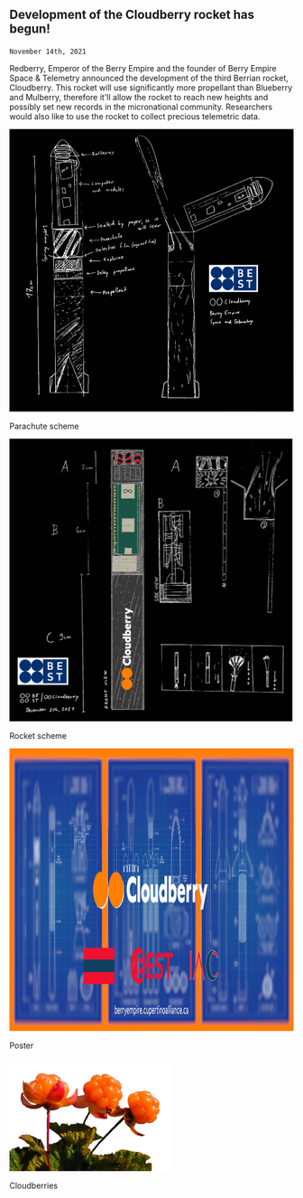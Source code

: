 ## Development of the Cloudberry rocket has begun!
<code>November 14th, 2021</code>

<p>Redberry, Emperor of the Berry Empire and the founder of Berry Empire Space & Telemetry announced the development of the third Berrian rocket, Cloudberry.
This rocket will use significantly more propellant than Blueberry and Mulberry, therefore it'll allow the rocket to reach new heights and possibly set new records in the micronational community. Researchers would also like to use the rocket to collect precious telemetric data.</p>

<img src="./sch1.jpeg" height="500">
<p>Parachute scheme</p>
<img src="./sch2.jpeg" height="500">
<p>Rocket scheme</p>

<img src="./cloudberry_poster.jpg" height="500">
<p>Poster</p>
<img src="./cloudberry_fruit.png" height="200">
<p>Cloudberries</p>
